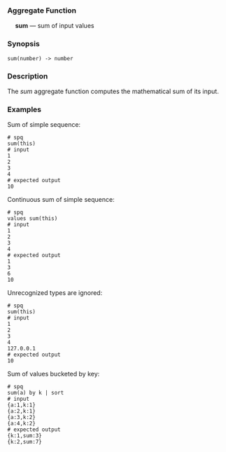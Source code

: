 ### Aggregate Function

&emsp; **sum** &mdash; sum of input values

### Synopsis
```
sum(number) -> number
```

### Description

The _sum_ aggregate function computes the mathematical sum of its input.

### Examples

Sum of simple sequence:
```mdtest-spq
# spq
sum(this)
# input
1
2
3
4
# expected output
10
```

Continuous sum of simple sequence:
```mdtest-spq
# spq
values sum(this)
# input
1
2
3
4
# expected output
1
3
6
10
```

Unrecognized types are ignored:
```mdtest-spq
# spq
sum(this)
# input
1
2
3
4
127.0.0.1
# expected output
10
```

Sum of values bucketed by key:
```mdtest-spq
# spq
sum(a) by k | sort
# input
{a:1,k:1}
{a:2,k:1}
{a:3,k:2}
{a:4,k:2}
# expected output
{k:1,sum:3}
{k:2,sum:7}
```

